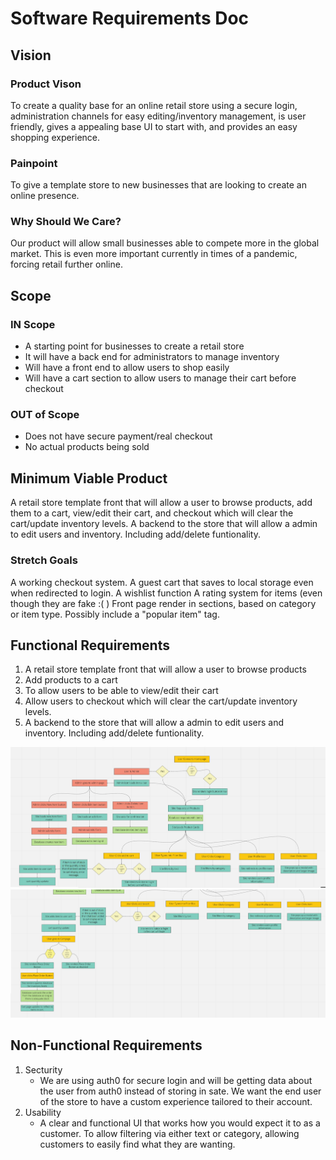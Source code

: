 # Software Requirements Doc

## Vision

### Product Vison
To create a quality base for an online retail store using a secure login, administration channels for easy editing/inventory management, is user friendly, gives a appealing base UI to start with, and provides an easy shopping experience.

### Painpoint
To give a template store to new businesses that are looking to create an online presence. 

### Why Should We Care?
Our product will allow small businesses able to compete more in the global market. This is even more important currently in times of a pandemic, forcing retail further online.

## Scope

### IN Scope
* A starting point for businesses to create a retail store
* It will have a back end for administrators to manage inventory
* Will have a front end to allow users to shop easily
* Will have a cart section to allow users to manage their cart before checkout



### OUT of Scope
* Does not have secure payment/real checkout
* No actual products being sold

## Minimum Viable Product

A retail store template front that will allow a user to browse products, add them to a cart, view/edit their cart, and checkout which will clear the cart/update inventory levels.
A backend to the store that will allow a admin to edit users and inventory. Including add/delete funtionality.

### Stretch Goals
A working checkout system.
A guest cart that saves to local storage even when redirected to login.
A wishlist function
A rating system for items (even though they are fake :( )
Front page render in sections, based on category or item type. Possibly include a "popular item" tag.


## Functional Requirements

1. A retail store template front that will allow a user to browse products
2. Add products to a cart
3. To allow users to be able to view/edit their cart
4. Allow users to checkout which will clear the cart/update inventory levels.
5. A backend to the store that will allow a admin to edit users and inventory. Including add/delete funtionality.

![DataFlowImg1](./img/Workflow1.png)
![DataFlowImg1](./img/workFlow2.png)

## Non-Functional Requirements
1. Secturity
    * We are using auth0 for secure login and will be getting data about the user from auth0 instead of storing in sate. We want the end user of the store to have a custom experience tailored to their account.
2. Usability
    * A clear and functional UI that works how you would expect it to as a customer. To allow filtering via either text or category, allowing customers to easily find what they are wanting.

